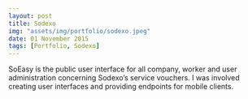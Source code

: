```yaml
---
layout: post
title: Sodexo
img: "assets/img/portfolio/sodexo.jpeg"
date: 01 November 2015
tags: [Portfolio, Sodexo]
---
```


SoEasy is the public user interface for all company, worker and user administration concerning Sodexo’s service vouchers.
I was involved creating user interfaces and providing endpoints for mobile clients.
